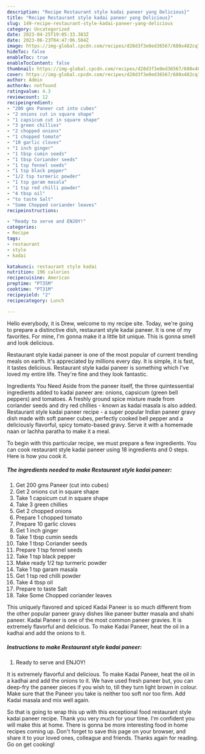 ```yaml
---
description: "Recipe Restaurant style kadai paneer yang Delicious}"
title: "Recipe Restaurant style kadai paneer yang Delicious}"
slug: 149-recipe-restaurant-style-kadai-paneer-yang-delicious
category: Uncategorized
date: 2023-04-25T19:05:33.383Z
date: 2023-06-23T04:47:06.504Z
image: https://img-global.cpcdn.com/recipes/d28d3f3e0ed36567/680x482cq70/restaurant-style-kadai-paneer-recipe-main-photo.jpg
hideToc: false
enableToc: true
enableTocContent: false
thumbnail: https://img-global.cpcdn.com/recipes/d28d3f3e0ed36567/680x482cq70/restaurant-style-kadai-paneer-recipe-main-photo.jpg
cover: https://img-global.cpcdn.com/recipes/d28d3f3e0ed36567/680x482cq70/restaurant-style-kadai-paneer-recipe-main-photo.jpg
author: Admin
authorAv: notfound
ratingvalue: 4.3
reviewcount: 12
recipeingredient:
- "200 gms Paneer cut into cubes"
- "2 onions cut in square shape"
- "1 capsicum cut in square shape"
- "3 green chillies"
- "2 chopped onions"
- "1 chopped tomato"
- "10 garlic cloves"
- "1 inch ginger"
- "1 tbsp cumin seeds"
- "1 tbsp Coriander seeds"
- "1 tsp fennel seeds"
- "1 tsp black pepper"
- "1/2 tsp turmeric powder"
- "1 tsp garam masala"
- "1 tsp red chilli powder"
- "4 tbsp oil"
- "to taste Salt"
- "Some Chopped coriander leaves"
recipeinstructions:

- "Ready to serve and ENJOY!"
categories:
- Recipe
tags:
- restaurant
- style
- kadai

katakunci: restaurant style kadai 
nutrition: 196 calories
recipecuisine: American
preptime: "PT35M"
cooktime: "PT31M"
recipeyield: "2"
recipecategory: Lunch

---
```



Hello everybody, it is Drew, welcome to my recipe site. Today, we're going to prepare a distinctive dish, restaurant style kadai paneer. It is one of my favorites. For mine, I'm gonna make it a little bit unique. This is gonna smell and look delicious.

Restaurant style kadai paneer is one of the most popular of current trending meals on earth. It's appreciated by millions every day. It is simple, it is fast, it tastes delicious. Restaurant style kadai paneer is something which I've loved my entire life. They're fine and they look fantastic.

Ingredients You Need Aside from the paneer itself, the three quintessential ingredients added to kadai paneer are: onions, capsicum (green bell peppers) and tomatoes. A freshly ground spice mixture made from coriander seeds and dry red chillies - known as kadai masala is also added. Restaurant style kadai paneer recipe - a super popular Indian paneer gravy dish made with soft paneer cubes, perfectly cooked bell pepper and a deliciously flavorful, spicy tomato-based gravy. Serve it with a homemade naan or lachha paratha to make it a meal.


To begin with this particular recipe, we must prepare a few ingredients. You can cook restaurant style kadai paneer using 18 ingredients and 0 steps. Here is how you cook it.

<!--inarticleads1-->

##### The ingredients needed to make Restaurant style kadai paneer:

1. Get 200 gms Paneer (cut into cubes)
1. Get 2 onions cut in square shape
1. Take 1 capsicum cut in square shape
1. Take 3 green chillies
1. Get 2 chopped onions
1. Prepare 1 chopped tomato
1. Prepare 10 garlic cloves
1. Get 1 inch ginger
1. Take 1 tbsp cumin seeds
1. Take 1 tbsp Coriander seeds
1. Prepare 1 tsp fennel seeds
1. Take 1 tsp black pepper
1. Make ready 1/2 tsp turmeric powder
1. Take 1 tsp garam masala
1. Get 1 tsp red chilli powder
1. Take 4 tbsp oil
1. Prepare to taste Salt
1. Take Some Chopped coriander leaves


This uniquely flavored and spiced Kadai Paneer is so much different from the other popular paneer gravy dishes like paneer butter masala and shahi paneer. Kadai Paneer is one of the most common paneer gravies. It is extremely flavorful and delicious. To make Kadai Paneer, heat the oil in a kadhai and add the onions to it. 

<!--inarticleads2-->

##### Instructions to make Restaurant style kadai paneer:


1. Ready to serve and ENJOY!

It is extremely flavorful and delicious. To make Kadai Paneer, heat the oil in a kadhai and add the onions to it. We have used fresh paneer but, you can deep-fry the paneer pieces if you wish to, till they turn light brown in colour. Make sure that the Paneer you take is neither too soft nor too firm. Add Kadai masala and mix well again. 

So that is going to wrap this up with this exceptional food restaurant style kadai paneer recipe. Thank you very much for your time. I'm confident you will make this at home. There is gonna be more interesting food in home recipes coming up. Don't forget to save this page on your browser, and share it to your loved ones, colleague and friends. Thanks again for reading. Go on get cooking!
